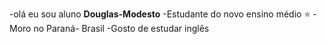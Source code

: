-olá eu sou aluno **Douglas-Modesto**
-Estudante do novo ensino médio ⭐
-Moro no Paraná- Brasil
-Gosto de estudar inglês
